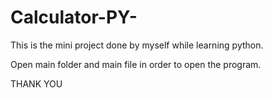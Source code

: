 # Calculator-PY-

This is the mini  project done by myself while learning python. 

Open main folder and main file in order to open the program. 

THANK YOU
